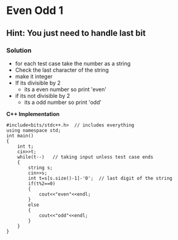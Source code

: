 # Even Odd 1 

## Hint: You just need to handle last bit 

### Solution 
* for each test case take the number as a string 
* Check the last character of the string 
* make it integer 
* If its divisible by 2
  * its a even number so print 'even'
* if its not divisible by 2 
  * its a odd number so print 'odd'


**C++ Implementation**

```
#include<bits/stdc++.h>  // includes everything 
using namespace std; 
int main()
{
    int t;
    cin>>t;
    while(t--)   // taking input unless test case ends
    {
        string s;
        cin>>s;
        int t=s[s.size()-1]-'0';  // last digit of the string 
        if(t%2==0)
        {
            cout<<"even"<<endl;
        }
        else
        {
            cout<<"odd"<<endl;
        }
    }
}
```

